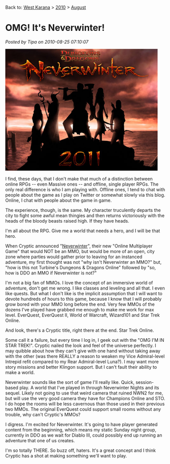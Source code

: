 Back to: [West Karana](/posts/westkarana.md) > [2010](/posts/2010/westkarana.md) > [August](./westkarana.md)
# OMG! It's Neverwinter!

*Posted by Tipa on 2010-08-25 07:10:07*

![](../../../uploads/2010/08/Fullscreen-capture-8252010-74125-AM.jpg "It never snows in Neverwinter!")

I find, these days, that I don't make that much of a distinction between online RPGs -- even Massive ones -- and offline, single player RPGs. The only real difference is who I am playing with. Offline ones, I tend to chat with people about the game as I play on Twitter or somewhat slowly via this blog. Online, I chat with people about the game in game.

The experience, though, is the same. My character truculently departs the city to fight some awful mean thingies and then returns victoriously with the heads of the bloody beasts raised high. If they have heads.

I'm all about the RPG. Give me a world that needs a hero, and I will be that hero.

When Cryptic announced "[Neverwinter](http://www.playneverwinter.com/)", their new "Online Multiplayer Game" that would NOT be an MMO, but would be more of an open, city zone where parties would gather prior to leaving for an instanced adventure, my first thought was not "why isn't Neverwinter an MMO?" but, "how is this not Turbine's Dungeons & Dragons Online" followed by "so, how is DDO an MMO if Neverwinter is not?"

I'm not a big fan of MMOs. I love the concept of an immersive world of adventure, don't get me wrong. I like classes and leveling and all that. I even like quests. But what I don't like is the implicit assumption that I will want to devote hundreds of hours to this game, because I know that I will probably grow bored with your MMO long before the end. Very few MMOs of the dozens I've played have grabbed me enough to make me work for max level. EverQuest, EverQuest II, World of Warcraft, Wizard101 and Star Trek Online.

And look, there's a Cryptic title, right there at the end. Star Trek Online.

Some call it a failure, but every time I log in, I geek out with the "OMG I'M IN STAR TREK!". Cryptic nailed the look and feel of the universe perfectly. I may quibble about how they can't give with one hand without taking away with the other (was there REALLY a reason to weaken my Vice Admiral-level Intrepid refit compared to my Rear Admiral-level Luna?). I may want more story missions and better Klingon support. But I can't fault their ability to make a world.

Neverwinter sounds like the sort of game I'll really like. Quick, session-based play. A world that I've played in through Neverwinter Nights and its sequel. Likely not going to use that weird camera that ruined NWN2 for me, but will use the very good camera they have for Champions Online and STO. I do hope the rooms will be less cavernous than those used in their previous two MMOs. The original EverQuest could support small rooms without any trouble, why can't Cryptic's MMOs?

I digress. I'm excited for Neverwinter. It's going to have player generated content from the beginning, which means my static Sunday night group, currently in DDO as we wait for Diablo III, could possibly end up running an adventure that one of us creates.

I'm so totally THERE. So buzz off, haters. It's a great concept and I think Cryptic has a shot at making something we'll want to play.


